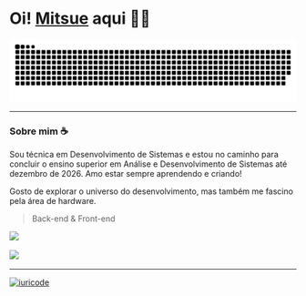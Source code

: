 # Oi! [Mitsue](https://github.com/mitsueyano) aqui :wave::purple_heart:
<picture>
  <source media="(prefers-color-scheme: dark)" srcset="https://raw.githubusercontent.com/platane/platane/output/github-contribution-grid-snake-dark.svg">
  <source media="(prefers-color-scheme: light)" srcset="https://raw.githubusercontent.com/platane/platane/output/github-contribution-grid-snake.svg">
  <img alt="github contribution grid snake animation" src="https://raw.githubusercontent.com/platane/platane/output/github-contribution-grid-snake.svg">
</picture>
<hr>

### Sobre mim :coffee:

Sou técnica em Desenvolvimento de Sistemas e estou no caminho para concluir o ensino superior em Análise e Desenvolvimento de Sistemas até dezembro de 2026. Amo estar sempre aprendendo e criando!

Gosto de explorar o universo do desenvolvimento, mas também me fascino pela área de hardware.

> Back-end & Front-end

<a href="https://instagram.com/mitsueyano" target="_blank"><img loading="lazy" src="https://img.shields.io/badge/-Instagram-%23E4405F?style=for-the-badge&logo=instagram&logoColor=white" target="_blank"></a>

<a href="https://www.linkedin.com/in/luiza-mitsue-yano-567a88197" target="_blank"><img loading="lazy" src="https://img.shields.io/badge/-LinkedIn-%230077B5?style=for-the-badge&logo=linkedin&logoColor=white" target="_blank"></a>
<hr>

[![iuricode](https://github-readme-stats.vercel.app/api/top-langs/?username=mitsueyano&hide=html&layout=compact&theme=tokyonight)](https://github.com/anuraghazra/github-readme-stats)
